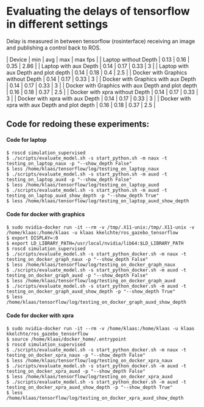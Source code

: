# Evaluating the delays of tensorflow in different settings
Delay is measured in between tensorflow (rosinterface) receiving an image and publishing a control back to ROS.

| Device | min | avg | max | max fps |
| Laptop without Depth | 0.13 | 0.16 | 0.35 | 2.86 |
| Laptop with aux Depth | 0.14 | 0.17 | 0.33 | 3 |
| Laptop with aux Depth and plot depth | 0.14 | 0.18 | 0.4 | 2.5 |
| Docker with Graphics without Depth | 0.14 | 0.17 | 0.33 | 3 |
| Docker with Graphics with aux Depth | 0.14 | 0.17 | 0.33 | 3 |
| Docker with Graphics with aux Depth and plot depth | 0.16 | 0.18 | 0.37 | 2.5 |
| Docker with xpra without Depth | 0.14 | 0.17 | 0.33 | 3 |
| Docker with xpra with aux Depth | 0.14 | 0.17 | 0.33 | 3 |
| Docker with xpra with aux Depth and plot depth | 0.16 | 0.18 | 0.37 | 2.5 |




## Code for redoing these experiments:
#### Code for laptop
```
$ roscd simulation_supervised
$ ./scripts/evaluate_model.sh -s start_python.sh -m naux -t testing_on_laptop_naux -p "--show_depth False"
$ less /home/klaas/tensorflow/log/testing_on_laptop_naux
$ ./scripts/evaluate_model.sh -s start_python.sh -m auxd -t testing_on_laptop_auxd -p "--show_depth False"
$ less /home/klaas/tensorflow/log/testing_on_laptop_auxd
$ ./scripts/evaluate_model.sh -s start_python.sh -m auxd -t testing_on_laptop_auxd_show_depth -p "--show_depth True"
$ less /home/klaas/tensorflow/log/testing_on_laptop_auxd_show_depth
```

#### Code for docker with graphics
```
$ sudo nvidia-docker run -it --rm -v /tmp/.X11-unix:/tmp/.X11-unix -v /home/klaas:/home/klaas -u klaas kkelchte/ros_gazebo_tensorflow
$ export DISPLAY=:0
$ export LD_LIBRARY_PATH=/usr/local/nvidia/lib64:$LD_LIBRARY_PATH
$ roscd simulation_supervised
$ ./scripts/evaluate_model.sh -s start_python_docker.sh -m naux -t testing_on_docker_graph_naux -p "--show_depth False"
$ less /home/klaas/tensorflow/log/testing_on_docker_graph_naux
$ ./scripts/evaluate_model.sh -s start_python_docker.sh -m auxd -t testing_on_docker_graph_auxd -p "--show_depth False"
$ less /home/klaas/tensorflow/log/testing_on_docker_graph_auxd
$ ./scripts/evaluate_model.sh -s start_python_docker.sh -m auxd -t testing_on_docker_graph_auxd_show_depth -p "--show_depth True"
$ less /home/klaas/tensorflow/log/testing_on_docker_graph_auxd_show_depth
```

#### Code for docker with xpra
```
$ sudo nvidia-docker run -it --rm -v /home/klaas:/home/klaas -u klaas kkelchte/ros_gazebo_tensorflow
$ source /home/klaas/docker_home/.entrypoint
$ roscd simulation_supervised
$ ./scripts/evaluate_model.sh -s start_python_docker.sh -m naux -t testing_on_docker_xpra_naux -p "--show_depth False"
$ less /home/klaas/tensorflow/log/testing_on_docker_xpra_naux
$ ./scripts/evaluate_model.sh -s start_python_docker.sh -m auxd -t testing_on_docker_xpra_auxd -p "--show_depth False"
$ less /home/klaas/tensorflow/log/testing_on_docker_xpra_auxd
$ ./scripts/evaluate_model.sh -s start_python_docker.sh -m auxd -t testing_on_docker_xpra_auxd_show_depth -p "--show_depth True"
$ less /home/klaas/tensorflow/log/testing_on_docker_xpra_auxd_show_depth
```

